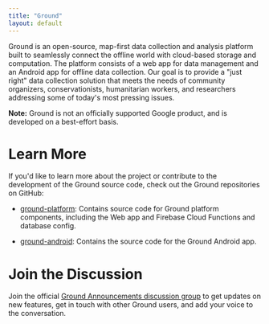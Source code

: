 ```yaml
---
title: "Ground"
layout: default
---
```


Ground is an open-source, map-first data collection and analysis platform built
to seamlessly connect the offline world with cloud-based storage and
computation. The platform consists of a web app for data management and an
Android app for offline data collection. Our goal is to provide a "just right"
data collection solution that meets the needs of community organizers,
conservationists, humanitarian workers, and researchers addressing some of
today's most pressing issues.

**Note:** Ground is not an officially supported Google product, and is developed
on a best-effort basis.

# Learn More

If you'd like to learn more about the project or contribute to the development
of the Ground source code, check out the Ground repositories on GitHub:  

*   [ground-platform](https://github.com/google/ground-platform): Contains
    source code for Ground platform components, including the Web app and
    Firebase Cloud Functions and database config.

*   [ground-android](https://github.com/google/ground-android): Contains the
    source code for the Ground Android app.

# Join the Discussion

Join the official
[Ground Announcements discussion group](https://groups.google.com/forum/#!forum/ground-announcements)
to get updates on new features, get in touch with other Ground users, and add
your voice to the conversation.